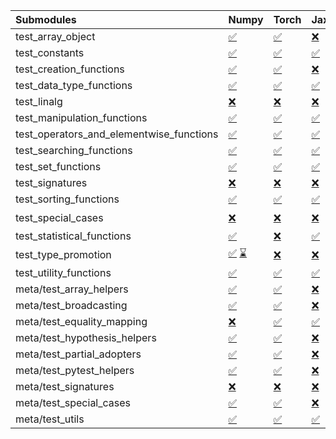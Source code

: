 | Submodules                               | Numpy                                                                                                                                                                                                                                                             | Torch                                                                                                                           | Jax                                                                                                                             | Tensorflow                                                                                                                                                                                                                                                        |
|:-----------------------------------------|:------------------------------------------------------------------------------------------------------------------------------------------------------------------------------------------------------------------------------------------------------------------|:--------------------------------------------------------------------------------------------------------------------------------|:--------------------------------------------------------------------------------------------------------------------------------|:------------------------------------------------------------------------------------------------------------------------------------------------------------------------------------------------------------------------------------------------------------------|
| test_array_object                        | <a href="https://github.com/unifyai/ivy/runs/8136947684?check_suite_focus=true" rel="noopener noreferrer" target="_blank">✅</a>                                                                                                                                   | <a href="https://github.com/unifyai/ivy/runs/8136952232?check_suite_focus=true" rel="noopener noreferrer" target="_blank">✅</a> | <a href="https://github.com/unifyai/ivy/runs/8136956476?check_suite_focus=true" rel="noopener noreferrer" target="_blank">❌</a> | <a href="https://github.com/unifyai/ivy/runs/8136961106?check_suite_focus=true" rel="noopener noreferrer" target="_blank">✅</a>                                                                                                                                   |
| test_constants                           | <a href="https://github.com/unifyai/ivy/runs/8136947851?check_suite_focus=true" rel="noopener noreferrer" target="_blank">✅</a>                                                                                                                                   | <a href="https://github.com/unifyai/ivy/runs/8136952374?check_suite_focus=true" rel="noopener noreferrer" target="_blank">✅</a> | <a href="https://github.com/unifyai/ivy/runs/8136956630?check_suite_focus=true" rel="noopener noreferrer" target="_blank">✅</a> | <a href="https://github.com/unifyai/ivy/runs/8136961331?check_suite_focus=true" rel="noopener noreferrer" target="_blank">✅</a>                                                                                                                                   |
| test_creation_functions                  | <a href="https://github.com/unifyai/ivy/runs/8136948034?check_suite_focus=true" rel="noopener noreferrer" target="_blank">✅</a>                                                                                                                                   | <a href="https://github.com/unifyai/ivy/runs/8136952539?check_suite_focus=true" rel="noopener noreferrer" target="_blank">✅</a> | <a href="https://github.com/unifyai/ivy/runs/8136956775?check_suite_focus=true" rel="noopener noreferrer" target="_blank">❌</a> | <a href="https://github.com/unifyai/ivy/runs/8136961667?check_suite_focus=true" rel="noopener noreferrer" target="_blank">✅</a>                                                                                                                                   |
| test_data_type_functions                 | <a href="https://github.com/unifyai/ivy/runs/8136948147?check_suite_focus=true" rel="noopener noreferrer" target="_blank">✅</a>                                                                                                                                   | <a href="https://github.com/unifyai/ivy/runs/8136952639?check_suite_focus=true" rel="noopener noreferrer" target="_blank">✅</a> | <a href="https://github.com/unifyai/ivy/runs/8136956943?check_suite_focus=true" rel="noopener noreferrer" target="_blank">✅</a> | <a href="https://github.com/unifyai/ivy/runs/8136962071?check_suite_focus=true" rel="noopener noreferrer" target="_blank">✅</a>                                                                                                                                   |
| test_linalg                              | <a href="https://github.com/unifyai/ivy/runs/8136948295?check_suite_focus=true" rel="noopener noreferrer" target="_blank">❌</a>                                                                                                                                   | <a href="https://github.com/unifyai/ivy/runs/8136952783?check_suite_focus=true" rel="noopener noreferrer" target="_blank">❌</a> | <a href="https://github.com/unifyai/ivy/runs/8136957242?check_suite_focus=true" rel="noopener noreferrer" target="_blank">❌</a> | <a href="https://github.com/unifyai/ivy/runs/8136962215?check_suite_focus=true" rel="noopener noreferrer" target="_blank">❌</a>                                                                                                                                   |
| test_manipulation_functions              | <a href="https://github.com/unifyai/ivy/runs/8136948488?check_suite_focus=true" rel="noopener noreferrer" target="_blank">✅</a>                                                                                                                                   | <a href="https://github.com/unifyai/ivy/runs/8136952962?check_suite_focus=true" rel="noopener noreferrer" target="_blank">✅</a> | <a href="https://github.com/unifyai/ivy/runs/8136957447?check_suite_focus=true" rel="noopener noreferrer" target="_blank">✅</a> | <a href="https://github.com/unifyai/ivy/runs/8136962383?check_suite_focus=true" rel="noopener noreferrer" target="_blank">✅</a>                                                                                                                                   |
| test_operators_and_elementwise_functions | <a href="https://github.com/unifyai/ivy/runs/8136948712?check_suite_focus=true" rel="noopener noreferrer" target="_blank">✅</a>                                                                                                                                   | <a href="https://github.com/unifyai/ivy/runs/8136953109?check_suite_focus=true" rel="noopener noreferrer" target="_blank">✅</a> | <a href="https://github.com/unifyai/ivy/runs/8136957664?check_suite_focus=true" rel="noopener noreferrer" target="_blank">✅</a> | <a href="https://github.com/unifyai/ivy/runs/8136962722?check_suite_focus=true" rel="noopener noreferrer" target="_blank">✅</a>                                                                                                                                   |
| test_searching_functions                 | <a href="https://github.com/unifyai/ivy/runs/8136948887?check_suite_focus=true" rel="noopener noreferrer" target="_blank">✅</a>                                                                                                                                   | <a href="https://github.com/unifyai/ivy/runs/8136953322?check_suite_focus=true" rel="noopener noreferrer" target="_blank">✅</a> | <a href="https://github.com/unifyai/ivy/runs/8136957871?check_suite_focus=true" rel="noopener noreferrer" target="_blank">✅</a> | <a href="https://github.com/unifyai/ivy/runs/8136962919?check_suite_focus=true" rel="noopener noreferrer" target="_blank">✅</a>                                                                                                                                   |
| test_set_functions                       | <a href="https://github.com/unifyai/ivy/runs/8136949058?check_suite_focus=true" rel="noopener noreferrer" target="_blank">✅</a>                                                                                                                                   | <a href="https://github.com/unifyai/ivy/runs/8136953453?check_suite_focus=true" rel="noopener noreferrer" target="_blank">✅</a> | <a href="https://github.com/unifyai/ivy/runs/8136958054?check_suite_focus=true" rel="noopener noreferrer" target="_blank">✅</a> | <a href="https://github.com/unifyai/ivy/runs/8136963132?check_suite_focus=true" rel="noopener noreferrer" target="_blank">✅</a>                                                                                                                                   |
| test_signatures                          | <a href="https://github.com/unifyai/ivy/runs/8136949246?check_suite_focus=true" rel="noopener noreferrer" target="_blank">❌</a>                                                                                                                                   | <a href="https://github.com/unifyai/ivy/runs/8136953759?check_suite_focus=true" rel="noopener noreferrer" target="_blank">❌</a> | <a href="https://github.com/unifyai/ivy/runs/8136958193?check_suite_focus=true" rel="noopener noreferrer" target="_blank">❌</a> | <a href="https://github.com/unifyai/ivy/runs/8136963336?check_suite_focus=true" rel="noopener noreferrer" target="_blank">❌</a>                                                                                                                                   |
| test_sorting_functions                   | <a href="https://github.com/unifyai/ivy/runs/8136949439?check_suite_focus=true" rel="noopener noreferrer" target="_blank">✅</a>                                                                                                                                   | <a href="https://github.com/unifyai/ivy/runs/8136953991?check_suite_focus=true" rel="noopener noreferrer" target="_blank">✅</a> | <a href="https://github.com/unifyai/ivy/runs/8136958356?check_suite_focus=true" rel="noopener noreferrer" target="_blank">✅</a> | <a href="https://github.com/unifyai/ivy/runs/8136963548?check_suite_focus=true" rel="noopener noreferrer" target="_blank">✅</a>                                                                                                                                   |
| test_special_cases                       | <a href="https://github.com/unifyai/ivy/runs/8136949599?check_suite_focus=true" rel="noopener noreferrer" target="_blank">❌</a>                                                                                                                                   | <a href="https://github.com/unifyai/ivy/runs/8136954129?check_suite_focus=true" rel="noopener noreferrer" target="_blank">❌</a> | <a href="https://github.com/unifyai/ivy/runs/8136958504?check_suite_focus=true" rel="noopener noreferrer" target="_blank">❌</a> | <a href="https://github.com/unifyai/ivy/runs/8136623135?check_suite_focus=true" rel="noopener noreferrer" target="_blank">❌</a>   <a href="https://github.com/unifyai/ivy/runs/8136963790?check_suite_focus=true" rel="noopener noreferrer" target="_blank">⌛</a> |
| test_statistical_functions               | <a href="https://github.com/unifyai/ivy/runs/8136949801?check_suite_focus=true" rel="noopener noreferrer" target="_blank">✅</a>                                                                                                                                   | <a href="https://github.com/unifyai/ivy/runs/8136954262?check_suite_focus=true" rel="noopener noreferrer" target="_blank">❌</a> | <a href="https://github.com/unifyai/ivy/runs/8136958681?check_suite_focus=true" rel="noopener noreferrer" target="_blank">✅</a> | <a href="https://github.com/unifyai/ivy/runs/8136964126?check_suite_focus=true" rel="noopener noreferrer" target="_blank">❌</a>                                                                                                                                   |
| test_type_promotion                      | <a href="https://github.com/unifyai/ivy/runs/8136609915?check_suite_focus=true" rel="noopener noreferrer" target="_blank">✅</a>   <a href="https://github.com/unifyai/ivy/runs/8136950030?check_suite_focus=true" rel="noopener noreferrer" target="_blank">⌛</a> | <a href="https://github.com/unifyai/ivy/runs/8136954580?check_suite_focus=true" rel="noopener noreferrer" target="_blank">❌</a> | <a href="https://github.com/unifyai/ivy/runs/8136958845?check_suite_focus=true" rel="noopener noreferrer" target="_blank">❌</a> | <a href="https://github.com/unifyai/ivy/runs/8136964347?check_suite_focus=true" rel="noopener noreferrer" target="_blank">⌛</a>                                                                                                                                   |
| test_utility_functions                   | <a href="https://github.com/unifyai/ivy/runs/8136950257?check_suite_focus=true" rel="noopener noreferrer" target="_blank">✅</a>                                                                                                                                   | <a href="https://github.com/unifyai/ivy/runs/8136954956?check_suite_focus=true" rel="noopener noreferrer" target="_blank">✅</a> | <a href="https://github.com/unifyai/ivy/runs/8136959027?check_suite_focus=true" rel="noopener noreferrer" target="_blank">✅</a> | <a href="https://github.com/unifyai/ivy/runs/8136964537?check_suite_focus=true" rel="noopener noreferrer" target="_blank">✅</a>                                                                                                                                   |
| meta/test_array_helpers                  | <a href="https://github.com/unifyai/ivy/runs/8136950424?check_suite_focus=true" rel="noopener noreferrer" target="_blank">✅</a>                                                                                                                                   | <a href="https://github.com/unifyai/ivy/runs/8136955080?check_suite_focus=true" rel="noopener noreferrer" target="_blank">✅</a> | <a href="https://github.com/unifyai/ivy/runs/8136959239?check_suite_focus=true" rel="noopener noreferrer" target="_blank">❌</a> | <a href="https://github.com/unifyai/ivy/runs/8136964735?check_suite_focus=true" rel="noopener noreferrer" target="_blank">✅</a>                                                                                                                                   |
| meta/test_broadcasting                   | <a href="https://github.com/unifyai/ivy/runs/8136950762?check_suite_focus=true" rel="noopener noreferrer" target="_blank">✅</a>                                                                                                                                   | <a href="https://github.com/unifyai/ivy/runs/8136955237?check_suite_focus=true" rel="noopener noreferrer" target="_blank">✅</a> | <a href="https://github.com/unifyai/ivy/runs/8136959453?check_suite_focus=true" rel="noopener noreferrer" target="_blank">❌</a> | <a href="https://github.com/unifyai/ivy/runs/8136964896?check_suite_focus=true" rel="noopener noreferrer" target="_blank">✅</a>                                                                                                                                   |
| meta/test_equality_mapping               | <a href="https://github.com/unifyai/ivy/runs/8136950947?check_suite_focus=true" rel="noopener noreferrer" target="_blank">❌</a>                                                                                                                                   | <a href="https://github.com/unifyai/ivy/runs/8136955347?check_suite_focus=true" rel="noopener noreferrer" target="_blank">✅</a> | <a href="https://github.com/unifyai/ivy/runs/8136959635?check_suite_focus=true" rel="noopener noreferrer" target="_blank">✅</a> | <a href="https://github.com/unifyai/ivy/runs/8136965058?check_suite_focus=true" rel="noopener noreferrer" target="_blank">✅</a>                                                                                                                                   |
| meta/test_hypothesis_helpers             | <a href="https://github.com/unifyai/ivy/runs/8136951091?check_suite_focus=true" rel="noopener noreferrer" target="_blank">✅</a>                                                                                                                                   | <a href="https://github.com/unifyai/ivy/runs/8136955482?check_suite_focus=true" rel="noopener noreferrer" target="_blank">✅</a> | <a href="https://github.com/unifyai/ivy/runs/8136959847?check_suite_focus=true" rel="noopener noreferrer" target="_blank">❌</a> | <a href="https://github.com/unifyai/ivy/runs/8136965275?check_suite_focus=true" rel="noopener noreferrer" target="_blank">✅</a>                                                                                                                                   |
| meta/test_partial_adopters               | <a href="https://github.com/unifyai/ivy/runs/8136951335?check_suite_focus=true" rel="noopener noreferrer" target="_blank">✅</a>                                                                                                                                   | <a href="https://github.com/unifyai/ivy/runs/8136955624?check_suite_focus=true" rel="noopener noreferrer" target="_blank">✅</a> | <a href="https://github.com/unifyai/ivy/runs/8136960069?check_suite_focus=true" rel="noopener noreferrer" target="_blank">❌</a> | <a href="https://github.com/unifyai/ivy/runs/8136965492?check_suite_focus=true" rel="noopener noreferrer" target="_blank">✅</a>                                                                                                                                   |
| meta/test_pytest_helpers                 | <a href="https://github.com/unifyai/ivy/runs/8136951575?check_suite_focus=true" rel="noopener noreferrer" target="_blank">✅</a>                                                                                                                                   | <a href="https://github.com/unifyai/ivy/runs/8136955802?check_suite_focus=true" rel="noopener noreferrer" target="_blank">✅</a> | <a href="https://github.com/unifyai/ivy/runs/8136960272?check_suite_focus=true" rel="noopener noreferrer" target="_blank">❌</a> | <a href="https://github.com/unifyai/ivy/runs/8136965660?check_suite_focus=true" rel="noopener noreferrer" target="_blank">✅</a>                                                                                                                                   |
| meta/test_signatures                     | <a href="https://github.com/unifyai/ivy/runs/8136951788?check_suite_focus=true" rel="noopener noreferrer" target="_blank">❌</a>                                                                                                                                   | <a href="https://github.com/unifyai/ivy/runs/8136955956?check_suite_focus=true" rel="noopener noreferrer" target="_blank">❌</a> | <a href="https://github.com/unifyai/ivy/runs/8136960464?check_suite_focus=true" rel="noopener noreferrer" target="_blank">❌</a> | <a href="https://github.com/unifyai/ivy/runs/8136965824?check_suite_focus=true" rel="noopener noreferrer" target="_blank">❌</a>                                                                                                                                   |
| meta/test_special_cases                  | <a href="https://github.com/unifyai/ivy/runs/8136951933?check_suite_focus=true" rel="noopener noreferrer" target="_blank">✅</a>                                                                                                                                   | <a href="https://github.com/unifyai/ivy/runs/8136956134?check_suite_focus=true" rel="noopener noreferrer" target="_blank">✅</a> | <a href="https://github.com/unifyai/ivy/runs/8136960694?check_suite_focus=true" rel="noopener noreferrer" target="_blank">❌</a> | <a href="https://github.com/unifyai/ivy/runs/8136965987?check_suite_focus=true" rel="noopener noreferrer" target="_blank">✅</a>                                                                                                                                   |
| meta/test_utils                          | <a href="https://github.com/unifyai/ivy/runs/8136952080?check_suite_focus=true" rel="noopener noreferrer" target="_blank">✅</a>                                                                                                                                   | <a href="https://github.com/unifyai/ivy/runs/8136956293?check_suite_focus=true" rel="noopener noreferrer" target="_blank">✅</a> | <a href="https://github.com/unifyai/ivy/runs/8136960905?check_suite_focus=true" rel="noopener noreferrer" target="_blank">✅</a> | <a href="https://github.com/unifyai/ivy/runs/8136966185?check_suite_focus=true" rel="noopener noreferrer" target="_blank">✅</a>                                                                                                                                   |